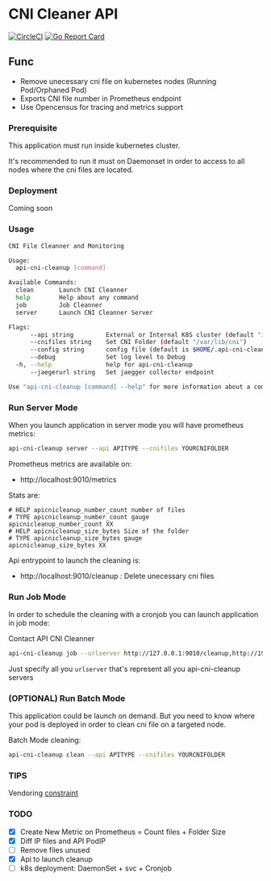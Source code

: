 # CNI Cleaner API

[![CircleCI](https://circleci.com/gh/jsenon/api-cni-cleanup.svg?style=svg)](https://circleci.com/gh/jsenon/api-cni-cleanup)
[![Go Report Card](https://goreportcard.com/badge/github.com/jsenon/api-cni-cleanup)](https://goreportcard.com/report/github.com/jsenon/api-cni-cleanup)

## Func

- Remove unecessary cni file on kubernetes nodes (Running Pod/Orphaned Pod)
- Exports CNI file number in Prometheus endpoint
- Use Opencensus for tracing and metrics support

### Prerequisite

This application must run inside kubernetes cluster.

It's recommended to run it must on Daemonset in order to access to all nodes where the cni files are located.

### Deployment

Coming soon

### Usage

```sh
CNI File Cleanner and Monitoring

Usage:
  api-cni-cleanup [command]

Available Commands:
  clean       Launch CNI Cleanner
  help        Help about any command
  job         Job Cleanner
  server      Launch CNI Cleanner Server

Flags:
      --api string         External or Internal K8S cluster (default "internal")
      --cnifiles string    Set CNI Folder (default "/var/lib/cni")
      --config string      config file (default is $HOME/.api-cni-cleanup.yaml)
      --debug              Set log level to Debug
  -h, --help               help for api-cni-cleanup
      --jaegerurl string   Set jaegger collector endpoint

Use "api-cni-cleanup [command] --help" for more information about a command.
```

### Run Server Mode

When you launch application in server mode you will have prometheus metrics:

```sh
api-cni-cleanup server --api APITYPE --cnifiles YOURCNIFOLDER
```

Prometheus metrics are available on:

- http://localhost:9010/metrics

Stats are:

```
# HELP apicnicleanup_number_count number of files
# TYPE apicnicleanup_number_count gauge
apicnicleanup_number_count XX
# HELP apicnicleanup_size_bytes Size of the folder
# TYPE apicnicleanup_size_bytes gauge
apicnicleanup_size_bytes XX
```

Api entrypoint to launch the cleaning is:

- http://localhost:9010/cleanup : Delete unecessary cni files

### Run Job Mode

In order to schedule the cleaning with a cronjob you can launch application in job mode:

Contact API CNI Cleanner
```sh
api-cni-cleanup job --urlserver http://127.0.0.1:9010/cleanup,http://192.168.0.2:9010/cleanup
```

Just specify all you `urlserver` that's represent all you api-cni-cleanup servers 

### (OPTIONAL) Run Batch Mode

This application could be launch on demand. But you need to know where your pod is deployed in order to clean cni file on a targeted node.

Batch Mode cleaning:

```sh
api-cni-cleanup clean --api APITYPE --cnifiles YOURCNIFOLDER
```

### TIPS

Vendoring [constraint](https://github.com/kubernetes/minikube/issues/3037#issuecomment-418384405)

### TODO

- [x] Create New Metric on Prometheus = Count files + Folder Size
- [x] Diff IP files and API PodIP
- [ ] Remove files unused
- [x] Api to launch cleanup
- [ ] k8s deployment: DaemonSet + svc + Cronjob
